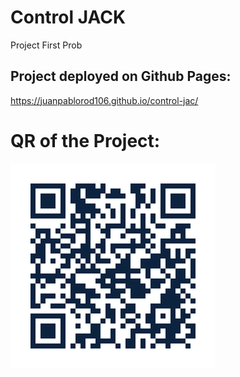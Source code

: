 # Control JACK
Project
First Prob
## Project deployed on Github Pages:
https://juanpablorod106.github.io/control-jac/
# QR of the Project:
![QR_TO_PAGE](/Assets/control-jac.png)